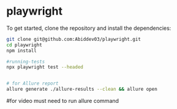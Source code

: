 # playwright

To get started, clone the repository and install the dependencies:

```bash
git clone git@github.com:Abiddev03/playwright.git
cd playwright
npm install

#running-tests
npx playwright test --headed


# for Allure report
allure generate ./allure-results --clean && allure open
```

#for video must need to run allure command
